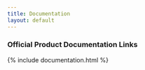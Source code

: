 ```yaml
---
title: Documentation
layout: default
---
```


### Official Product Documentation Links

{% include documentation.html %}